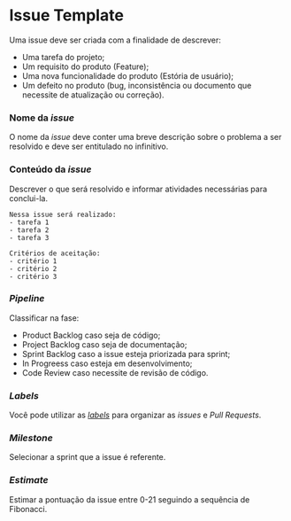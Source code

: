 # Issue Template

Uma issue deve ser criada com a finalidade de descrever:
 - Uma tarefa do projeto;
 - Um requisito do produto (Feature);
 - Uma nova funcionalidade do produto (Estória de usuário);
 - Um defeito no produto (bug, inconsistência ou documento que necessite de atualização ou correção).

### Nome da *issue*

O nome da *issue* deve conter uma breve descrição sobre o problema a ser resolvido e deve ser entitulado no infinitivo.

### Conteúdo da *issue*

Descrever o que será resolvido e informar atividades necessárias para conclui-la.

```
Nessa issue será realizado:
- tarefa 1
- tarefa 2
- tarefa 3

Critérios de aceitação:
- critério 1
- critério 2
- critério 3

```

### *Pipeline*

Classificar na fase:
- Product Backlog caso seja de código;
- Project Backlog caso seja de documentação;
- Sprint Backlog caso a issue esteja priorizada para sprint;
- In Progreess caso esteja em desenvolvimento;
- Code Review caso necessite de revisão de código.

### *Labels*

Você pode utilizar as [*labels*](https://github.com/fga-gpp-mds/2018.1-Dulce_App/labels) para organizar as *issues* e *Pull Requests*.


### *Milestone*

Selecionar a sprint que a issue é referente.

### *Estimate*

Estimar a pontuação da issue entre 0-21 seguindo a sequência de Fibonacci.
